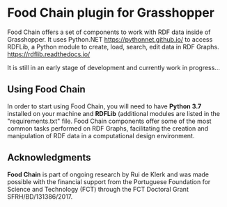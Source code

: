 # Food Chain plugin for Grasshopper

Food Chain offers a set of components to work with RDF data inside of Grasshopper. It uses Python.NET <https://pythonnet.github.io/> to access RDFLib, a Python module to create, load, search, edit data in RDF Graphs. <https://rdflib.readthedocs.io/>

It is still in an early stage of development and currently work in progress...

## Using Food Chain

In order to start using Food Chain, you will need to have **Python 3.7** installed on your machine and **RDFLib** (additional modules are listed in the "requirements.txt" file.
Food Chain components offer some of the most common tasks performed on RDF Graphs, facilitating the creation and manipulation of RDF data in a computational design environment.

## Acknowledgments

**Food Chain** is part of ongoing research by Rui de Klerk and was made possible with the financial support from the Portuguese Foundation for Science and Technology (FCT) through the FCT Doctoral Grant SFRH/BD/131386/2017.
